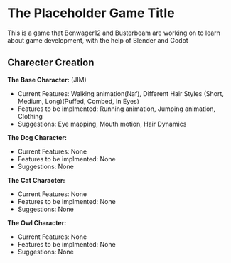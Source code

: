 # **The Placeholder Game Title**
This is a game that Benwager12 and Busterbeam are working on to learn about game development, with the help of Blender and Godot

## Charecter Creation
**The Base Character:**  (JIM)  
- Current Features: Walking animation(Naf), Different Hair Styles (Short, Medium, Long)(Puffed, Combed, In Eyes)  
- Features to be implmented: Running animation, Jumping animation, Clothing  
- Suggestions: Eye mapping, Mouth motion, Hair Dynamics  

**The Dog Character:**  
- Current Features: None  
- Features to be implmented: None  
- Suggestions: None  

**The Cat Character:**  
- Current Features: None  
- Features to be implmented: None  
- Suggestions: None  

**The Owl Character:**  
- Current Features: None  
- Features to be implmented: None  
- Suggestions: None  
